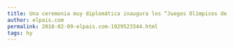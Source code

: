 ```yaml
---
title: Una ceremonia muy diplomática inaugura los “Juegos Olímpicos de la Paz”
author: elpais.com
permalink: 2018-02-09-elpais.com-1929523344.html
tags: hy
---
```


